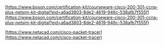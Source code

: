 [https://www.boson.com/certification-kit/courseware-cisco-200-301-ccna-plus-netsim-kit-digital?eid=a6ad3803-8de2-4619-946c-538afb7f555f](https://www.boson.com/certification-kit/courseware-cisco-200-301-ccna-plus-netsim-kit-digital?eid=a6ad3803-8de2-4619-946c-538afb7f555f)

[https://www.netacad.com/cisco-packet-tracer](https://www.netacad.com/cisco-packet-tracer)